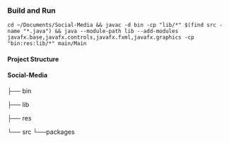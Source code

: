 ### Build and Run

```
cd ~/Documents/Social-Media && javac -d bin -cp "lib/*" $(find src -name "*.java") && java --module-path lib --add-modules javafx.base,javafx.controls,javafx.fxml,javafx.graphics -cp "bin:res:lib/*" main/Main
```
#### Project Structure

#### Social-Media

├── bin

├── lib

├── res

└── src
    └──packages 
